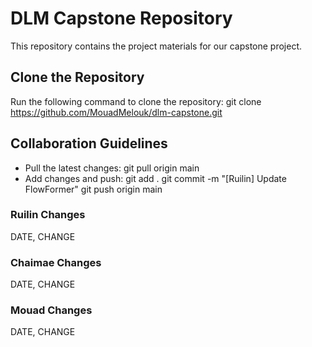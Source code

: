 # DLM Capstone Repository

This repository contains the project materials for our capstone project.

## Clone the Repository
Run the following command to clone the repository:
git clone https://github.com/MouadMelouk/dlm-capstone.git

## Collaboration Guidelines

- Pull the latest changes:
  git pull origin main
- Add changes and push:
  git add .
  git commit -m "[Ruilin] Update FlowFormer"
  git push origin main

### Ruilin Changes
DATE, CHANGE



### Chaimae Changes
DATE, CHANGE



### Mouad Changes
DATE, CHANGE



